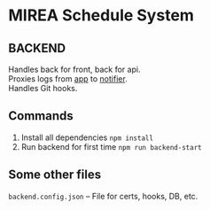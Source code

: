 # MIREA Schedule System

## BACKEND

Handles back for front, back for api.
<br>
Proxies logs from [app](https://github.com/serguun42/mss/tree/master/app) to [notifier](https://github.com/serguun42/mss/tree/master/notifier).
<br>
Handles Git hooks.


## Commands

1. Install all dependencies `npm install`
2. Run backend for first time `npm run backend-start`


## Some other files
`backend.config.json` – File for certs, hooks, DB, etc.
